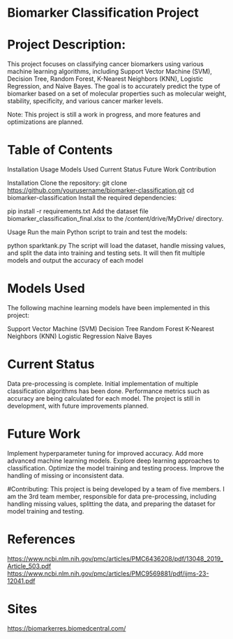 # Biomarker Classification Project
# Project Description:

This project focuses on classifying cancer biomarkers using various machine learning algorithms, including Support Vector Machine (SVM), Decision Tree, Random Forest, K-Nearest Neighbors (KNN), Logistic Regression, and Naive Bayes. The goal is to accurately predict the type of biomarker based on a set of molecular properties such as molecular weight, stability, specificity, and various cancer marker levels.

Note: This project is still a work in progress, and more features and optimizations are planned.

# Table of Contents
Installation
Usage
Models Used
Current Status
Future Work
Contribution

Installation
Clone the repository:
git clone https://github.com/yourusername/biomarker-classification.git
cd biomarker-classification
Install the required dependencies:

pip install -r requirements.txt
Add the dataset file biomarker_classification_final.xlsx to the /content/drive/MyDrive/ directory.

Usage
Run the main Python script to train and test the models:

python sparktank.py
The script will load the dataset, handle missing values, and split the data into training and testing sets. It will then fit multiple models and output the accuracy of each model

# Models Used
The following machine learning models have been implemented in this project:

Support Vector Machine (SVM)
Decision Tree
Random Forest
K-Nearest Neighbors (KNN)
Logistic Regression
Naive Bayes

# Current Status
Data pre-processing is complete.
Initial implementation of multiple classification algorithms has been done.
Performance metrics such as accuracy are being calculated for each model.
The project is still in development, with future improvements planned.

# Future Work
Implement hyperparameter tuning for improved accuracy.
Add more advanced machine learning models.
Explore deep learning approaches to classification.
Optimize the model training and testing process.
Improve the handling of missing or inconsistent data.

#Contributing:
This project is being developed by a team of five members.
I am the 3rd team member, responsible for data pre-processing, including handling missing values, splitting the data, and preparing the dataset for model training and testing.

# References
https://www.ncbi.nlm.nih.gov/pmc/articles/PMC6436208/pdf/13048_2019_Article_503.pdf
https://www.ncbi.nlm.nih.gov/pmc/articles/PMC9569881/pdf/ijms-23-12041.pdf
# Sites
https://biomarkerres.biomedcentral.com/
